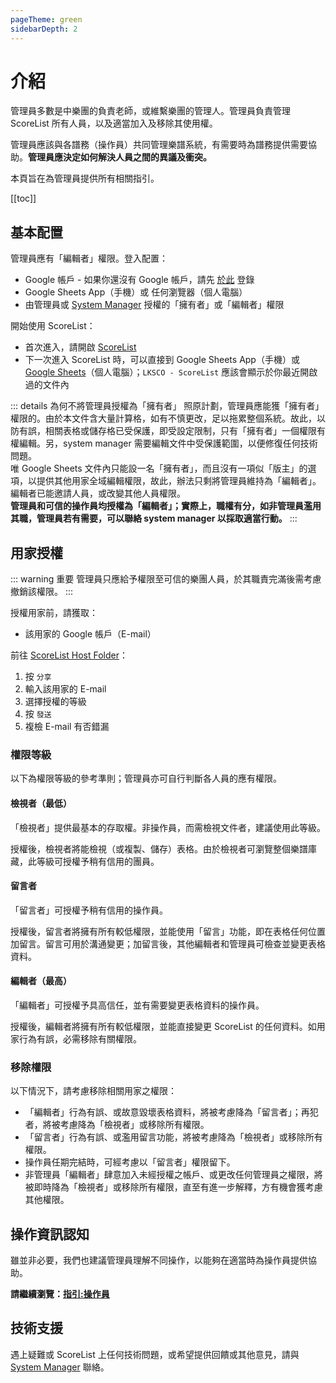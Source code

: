```yaml
---
pageTheme: green
sidebarDepth: 2
---
```


# 介紹<!-- 管理員身份 -->
管理員多數是中樂團的負責老師，或維繫樂團的管理人。管理員負責管理 ScoreList 所有人員，以及適當加入及移除其使用權。

管理員應該與各譜務（操作員）共同管理樂譜系統，有需要時為譜務提供需要協助。**管理員應決定如何解決人員之間的異議及衝突。**

本頁旨在為管理員提供所有相關指引。

[[toc]]

## 基本配置
管理員應有「編輯者」權限。登入配置：  
* Google 帳戶 - 如果你還沒有 Google 帳戶，請先 [於此](https://accounts.google.com) 登錄
* Google Sheets App（手機）或 任何瀏覽器（個人電腦）
* 由管理員或 [System Manager](../operator/people-and-development#system-manager) 授權的「擁有者」或「編輯者」權限

開始使用 ScoreList：
* 首次進入，請開啟 [ScoreList](https://docs.google.com/spreadsheets/d/1V9uz-5N4GwmD1HQnuxjBj8iRKLUyiTaKfq2_NeQBZmo/edit?usp=sharing)
* 下一次進入 ScoreList 時，可以直接到 Google Sheets App（手機）或 [Google Sheets](https://docs.google.com/spreadsheets)（個人電腦）；`LKSCO - ScoreList` 應該會顯示於你最近開啟過的文件內

::: details 為何不將管理員授權為「擁有者」
照原計劃，管理員應能獲「擁有者」權限的。由於本文件含大量計算格，如有不慎更改，足以拖累整個系統。故此，以防有誤，相關表格或儲存格已受保護，即受設定限制，只有「擁有者」一個權限有權編輯。另，system manager 需要編輯文件中受保護範圍，以便修復任何技術問題。  
唯 Google Sheets 文件內只能設一名「擁有者」，而且沒有一項似「版主」的選項，以提供其他用家全域編輯權限，故此，辦法只剩將管理員維持為「編輯者」。編輯者已能邀請人員，或改變其他人員權限。  
**管理員和可信的操作員均授權為「編輯者」；實際上，職權有分，如非管理員濫用其職，管理員若有需要，可以聯絡 system manager 以採取適當行動。**
:::

## 用家授權
::: warning 重要
管理員只應給予權限至可信的樂團人員，於其職責完滿後需考慮撤銷該權限。
:::

授權用家前，請獲取：
* 該用家的 Google 帳戶（E-mail）

前往 [ScoreList Host Folder](https://drive.google.com/drive/folders/1_fp5PVgriJ9VGYI0rtV-D4Elmc4CJ_fZ)：
1. 按 `分享`
2. 輸入該用家的 E-mail
3. 選擇授權的等級
4. 按 `發送`
5. 複檢 E-mail 有否錯漏

### 權限等級
以下為權限等級的參考準則；管理員亦可自行判斷各人員的應有權限。

#### 檢視者（最低）
「檢視者」提供最基本的存取權。非操作員，而需檢視文件者，建議使用此等級。

授權後，檢視者將能檢視（或複製、儲存）表格。由於檢視者可瀏覽整個樂譜庫藏，此等級可授權予稍有信用的團員。

#### 留言者
「留言者」可授權予稍有信用的操作員。

授權後，留言者將擁有所有較低權限，並能使用「留言」功能，即在表格任何位置加留言。留言可用於溝通變更；加留言後，其他編輯者和管理員可檢查並變更表格資料。

#### 編輯者（最高）
「編輯者」可授權予具高信任，並有需要變更表格資料的操作員。

授權後，編輯者將擁有所有較低權限，並能直接變更 ScoreList 的任何資料。如用家行為有誤，必需移除有關權限。

### 移除權限
以下情況下，請考慮移除相關用家之權限：
* 「編輯者」行為有誤、或故意毀壞表格資料，將被考慮降為「留言者」；再犯者，將被考慮降為「檢視者」或移除所有權限。
* 「留言者」行為有誤、或濫用留言功能，將被考慮降為「檢視者」或移除所有權限。
* 操作員任期完結時，可經考慮以「留言者」權限留下。
* 非管理員「編輯者」肆意加入未經授權之帳戶、或更改任何管理員之權限，將被即時降為「檢視者」或移除所有權限，直至有進一步解釋，方有機會獲考慮其他權限。

## 操作資訊認知

雖並非必要，我們也建議管理員理解不同操作，以能夠在適當時為操作員提供協助。

**請繼續瀏覽：[指引:操作員](../operator)**

## 技術支援

遇上疑難或 ScoreList 上任何技術問題，或希望提供回饋或其他意見，請與 [System Manager](../operator/people-and-development#system-manager) 聯絡。